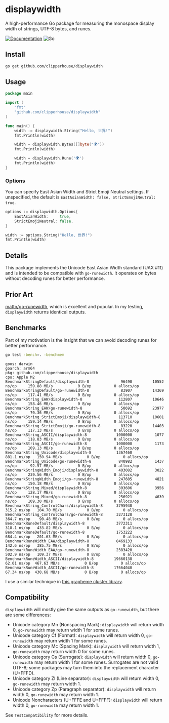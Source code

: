 # displaywidth

A high-performance Go package for measuring the monospace display width of strings, UTF-8 bytes, and runes.

[![Documentation](https://pkg.go.dev/badge/github.com/clipperhouse/displaywidth.svg)](https://pkg.go.dev/github.com/clipperhouse/displaywidth)
![Go](https://github.com/clipperhouse/displaywidth/actions/workflows/gotest.yml/badge.svg)

## Install
```bash
go get github.com/clipperhouse/displaywidth
```

## Usage

```go
package main

import (
    "fmt"
    "github.com/clipperhouse/displaywidth"
)

func main() {
    width := displaywidth.String("Hello, 世界!")
    fmt.Println(width)

    width = displaywidth.Bytes([]byte("🌍"))
    fmt.Println(width)

    width = displaywidth.Rune('🌍')
    fmt.Println(width)
}
```

### Options

You can specify East Asian Width and Strict Emoji Neutral settings. If
unspecified, the default is `EastAsianWidth: false, StrictEmojiNeutral: true`.

```go
options := displaywidth.Options{
    EastAsianWidth:     true,
    StrictEmojiNeutral: false,
}

width := options.String("Hello, 世界!")
fmt.Println(width)
```

## Details

This package implements the Unicode East Asian Width standard (UAX #11) and is
intended to be compatible with `go-runewidth`. It operates on bytes without
decoding runes for better performance.

## Prior Art

[mattn/go-runewidth](https://github.com/mattn/go-runewidth), which is excellent and popular.
In my testing, `displaywidth` returns identical outputs.

## Benchmarks

Part of my motivation is the insight that we can avoid decoding runes for better performance.

```bash
go test -bench=. -benchmem
```

```
goos: darwin
goarch: arm64
pkg: github.com/clipperhouse/displaywidth
cpu: Apple M2
BenchmarkStringDefault/displaywidth-8         	   96490	     10552 ns/op	 159.88 MB/s	       0 B/op	       0 allocs/op
BenchmarkStringDefault/go-runewidth-8         	   83907	     14369 ns/op	 117.41 MB/s	       0 B/op	       0 allocs/op
BenchmarkString_EAW/displaywidth-8            	  112807	     10646 ns/op	 158.46 MB/s	       0 B/op	       0 allocs/op
BenchmarkString_EAW/go-runewidth-8            	   50692	     23977 ns/op	  70.36 MB/s	       0 B/op	       0 allocs/op
BenchmarkString_StrictEmoji/displaywidth-8    	  113710	     10601 ns/op	 159.14 MB/s	       0 B/op	       0 allocs/op
BenchmarkString_StrictEmoji/go-runewidth-8    	   83220	     14403 ns/op	 117.13 MB/s	       0 B/op	       0 allocs/op
BenchmarkString_ASCII/displaywidth-8          	 1000000	      1077 ns/op	 118.83 MB/s	       0 B/op	       0 allocs/op
BenchmarkString_ASCII/go-runewidth-8          	 1000000	      1173 ns/op	 109.13 MB/s	       0 B/op	       0 allocs/op
BenchmarkString_Unicode/displaywidth-8        	 1367460	       881.1 ns/op	 150.94 MB/s	       0 B/op	       0 allocs/op
BenchmarkString_Unicode/go-runewidth-8        	  840982	      1437 ns/op	  92.57 MB/s	       0 B/op	       0 allocs/op
BenchmarkStringWidth_Emoji/displaywidth-8     	  403082	      3022 ns/op	 239.56 MB/s	       0 B/op	       0 allocs/op
BenchmarkStringWidth_Emoji/go-runewidth-8     	  247605	      4821 ns/op	 150.18 MB/s	       0 B/op	       0 allocs/op
BenchmarkString_Mixed/displaywidth-8          	  303606	      3956 ns/op	 128.17 MB/s	       0 B/op	       0 allocs/op
BenchmarkString_Mixed/go-runewidth-8          	  256921	      4639 ns/op	 109.30 MB/s	       0 B/op	       0 allocs/op
BenchmarkString_ControlChars/displaywidth-8   	 3795948	       315.2 ns/op	 104.70 MB/s	       0 B/op	       0 allocs/op
BenchmarkString_ControlChars/go-runewidth-8   	 3273128	       364.7 ns/op	  90.48 MB/s	       0 B/op	       0 allocs/op
BenchmarkRuneDefault/displaywidth-8           	 3772311	       318.1 ns/op	 433.82 MB/s	       0 B/op	       0 allocs/op
BenchmarkRuneDefault/go-runewidth-8           	 1753222	       684.4 ns/op	 201.63 MB/s	       0 B/op	       0 allocs/op
BenchmarkRuneWidth_EAW/displaywidth-8         	 8469133	       142.6 ns/op	 385.75 MB/s	       0 B/op	       0 allocs/op
BenchmarkRuneWidth_EAW/go-runewidth-8         	 2383420	       502.9 ns/op	 109.37 MB/s	       0 B/op	       0 allocs/op
BenchmarkRuneWidth_ASCII/displaywidth-8       	19660138	        62.01 ns/op	 467.63 MB/s	       0 B/op	       0 allocs/op
BenchmarkRuneWidth_ASCII/go-runewidth-8       	17664040	        67.34 ns/op	 430.68 MB/s	       0 B/op	       0 allocs/op
```

I use a similar technique in [this grapheme cluster library](https://github.com/clipperhouse/uax29).

## Compatibility

`displaywidth` will mostly give the same outputs as `go-runewidth`, but there are some differences:

- Unicode category Mn (Nonspacing Mark): `displaywidth` will return width 0, `go-runewidth` may return width 1 for some runes.
- Unicode category Cf (Format): `displaywidth` will return width 0, `go-runewidth` may return width 1 for some runes.
- Unicode category Mc (Spacing Mark): `displaywidth` will return width 1, `go-runewidth` may return width 0 for some runes.
- Unicode category Cs (Surrogate): `displaywidth` will return width 0, `go-runewidth` may return width 1 for some runes. Surrogates are not valid UTF-8; some packages may turn them into the replacement character (U+FFFD).
- Unicode category Zl (Line separator): `displaywidth` will return width 0, `go-runewidth` may return width 1.
- Unicode category Zp (Paragraph separator): `displaywidth` will return width 0, `go-runewidth` may return width 1.
- Unicode Noncharacters (U+FFFE and U+FFFF): `displaywidth` will return width 0, `go-runewidth` may return width 1.

See `TestCompatibility` for more details.
